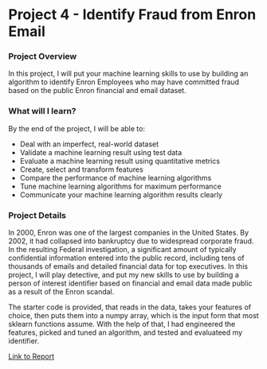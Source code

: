 # Project 4 - Identify Fraud from Enron Email

### Project Overview
In this project, I will put your machine learning skills to use by building an algorithm to identify Enron Employees who may have committed fraud based on the public Enron financial and email dataset.

### What will I learn?
By the end of the project, I will be able to:

* Deal with an imperfect, real-world dataset
* Validate a machine learning result using test data
* Evaluate a machine learning result using quantitative metrics
* Create, select and transform features
* Compare the performance of machine learning algorithms
* Tune machine learning algorithms for maximum performance
* Communicate your machine learning algorithm results clearly

### Project Details
In 2000, Enron was one of the largest companies in the United States. By 2002, it had collapsed into bankruptcy due to widespread corporate fraud. In the resulting Federal investigation, a significant amount of typically confidential information entered into the public record, including tens of thousands of emails and detailed financial data for top executives. In this project, I will play detective, and put my new skills to use by building a person of interest identifier based on financial and email data made public as a result of the Enron scandal.

The starter code is provided, that reads in the data, takes your features of choice, then puts them into a numpy array, which is the input form that most sklearn functions assume. With the help of that, I had engineered the features, picked and tuned an algorithm, and tested and evaluateed my identifier.

[Link to Report](https://cdn.rawgit.com/YasserArafath/Udacity-Nanodegree-Projects/0a72209c/Project%204%20-%20Identify%20Fraud%20from%20Enron%20Email/Report.pdf)
